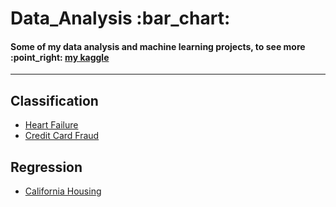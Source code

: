 <h1>Data_Analysis :bar_chart:</h1>
<h4>Some of my data analysis and machine learning projects, to see more :point_right: <a href='https://www.kaggle.com/fabrciomacena' target='_blank'>my kaggle</a></h4>
<hr>
<h2>Classification</h2>
<ul>
  <li><a href='https://github.com/FabricioMacena/Data_Analysis/blob/main/Heart%20Failure/doc_HeartFailure.md'>Heart Failure</a></li>
  <li><a href='https://github.com/FabricioMacena/Data_Analysis/blob/main/Credit%20Card%20Fraud/credit_card_fraud.md'>Credit Card Fraud</a></li>
</ul>
<h2>Regression</h2>
<ul>
  <li><a href='https://github.com/FabricioMacena/Data_Analysis/blob/main/California%20Housing/doc_CaliforniaHousing.md'>California Housing</a></li>
</ul>

